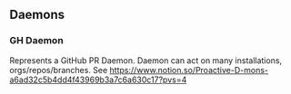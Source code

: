 ## Daemons

### GH Daemon
Represents a GitHub PR Daemon.
Daemon can act on many installations, orgs/repos/branches.
See https://www.notion.so/Proactive-D-mons-a6ad32c5b4dd4f43969b3a7c6a630c17?pvs=4

